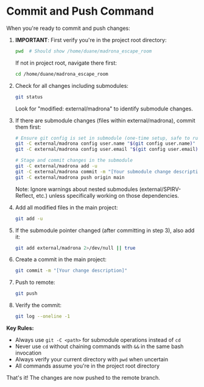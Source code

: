 # Commit and Push Command

When you're ready to commit and push changes:

1. **IMPORTANT**: First verify you're in the project root directory:
   ```bash
   pwd  # Should show /home/duane/madrona_escape_room
   ```
   If not in project root, navigate there first:
   ```bash
   cd /home/duane/madrona_escape_room
   ```

2. Check for all changes including submodules:
   ```bash
   git status
   ```
   Look for "modified: external/madrona" to identify submodule changes.

3. If there are submodule changes (files within external/madrona), commit them first:
   ```bash
   # Ensure git config is set in submodule (one-time setup, safe to run multiple times)
   git -C external/madrona config user.name "$(git config user.name)" 2>/dev/null || true
   git -C external/madrona config user.email "$(git config user.email)" 2>/dev/null || true
   
   # Stage and commit changes in the submodule
   git -C external/madrona add -u
   git -C external/madrona commit -m "[Your submodule change description]"
   git -C external/madrona push origin main
   ```
   
   Note: Ignore warnings about nested submodules (external/SPIRV-Reflect, etc.) unless specifically working on those dependencies.

4. Add all modified files in the main project:
   ```bash
   git add -u
   ```

5. If the submodule pointer changed (after committing in step 3), also add it:
   ```bash
   git add external/madrona 2>/dev/null || true
   ```

6. Create a commit in the main project:
   ```bash
   git commit -m "[Your change description]"
   ```

7. Push to remote:
   ```bash
   git push
   ```

8. Verify the commit:
   ```bash
   git log --oneline -1
   ```

**Key Rules:**
- Always use `git -C <path>` for submodule operations instead of `cd`
- Never use `cd` without chaining commands with `&&` in the same bash invocation
- Always verify your current directory with `pwd` when uncertain
- All commands assume you're in the project root directory

That's it! The changes are now pushed to the remote branch.
